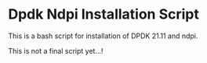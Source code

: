 # Dpdk Ndpi Installation Script
This is a bash script for installation of DPDK 21.11 and ndpi.

This is not a final script yet...!
